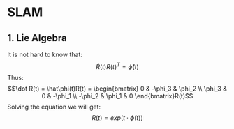 <script type="text/javascript" src="https://cdn.mathjax.org/mathjax/latest/MathJax.js?config=TeX-AMS_HTML"></script>

# SLAM

## 1. Lie Algebra
It is not hard to know that:
$$ \dot R(t)R(t)^T=\hat\phi(t)$$
Thus:
$$\dot R(t) = \hat\phi(t)R(t) = \begin{bmatrix}  
0 & -\phi_3 & \phi_2 \\  
\phi_3 & 0 & -\phi_1 \\
-\phi_2 & \phi_1 & 0 
\end{bmatrix}R(t)$$
Solving the equation we will get:
$$R(t) = exp(t\cdot\hat\phi(t))$$
<!--stackedit_data:
eyJoaXN0b3J5IjpbODU5NjcyNDcxLC0xNzY4ODI1NzI1XX0=
-->